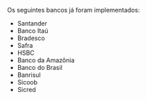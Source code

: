 Os seguintes bancos já foram implementados:

* Santander
* Banco Itaú
* Bradesco
* Safra
* HSBC
* Banco da Amazônia
* Banco do Brasil
* Banrisul
* Sicoob
* Sicred
